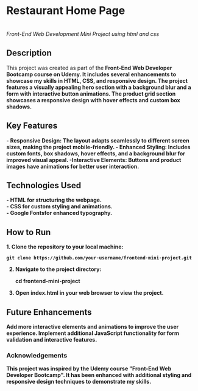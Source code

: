 <h1>Restaurant Home Page</h1><br>
<i>Front-End Web Development Mini Project using html and css</i>

<h2>Description</h2>
This project was created as part of the <b>Front-End Web Developer Bootcamp<b> course on Udemy. It includes several enhancements to showcase my skills in HTML, CSS, and responsive design. The project features a visually appealing hero section with a background blur and a form with interactive button animations. The product grid section showcases a responsive design with hover effects and custom box shadows.

<h2>Key Features</h2>
- <b>Responsive Design<b>: The layout adapts seamlessly to different screen sizes, making the project mobile-friendly.
- <strong>Enhanced Styling<strong>: Includes custom fonts, box shadows, hover effects, and a background blur for improved visual appeal.
-<b>Interactive Elements<b>: Buttons and product images have animations for better user interaction.

<h2>Technologies Used</h2>
- <b>HTML</b> for structuring the webpage.<br>
- <b>CSS</b> for custom styling and animations.<br>
- <b>Google Fonts</b>for enhanced typography.<br>

<h2>How to Run</h2>
1. Clone the repository to your local machine:
    
    git clone https://github.com/your-username/frontend-mini-project.git
    
2. Navigate to the project directory:
 
    cd frontend-mini-project
    
3. Open index.html in your web browser to view the project.

<h2>Future Enhancements</h2>
Add more interactive elements and animations to improve the user experience.
Implement additional JavaScript functionality for form validation and interactive features.

<h3>Acknowledgements</h3>
This project was inspired by the Udemy course "Front-End Web Developer Bootcamp". It has been enhanced with additional styling and responsive design techniques to demonstrate my skills.